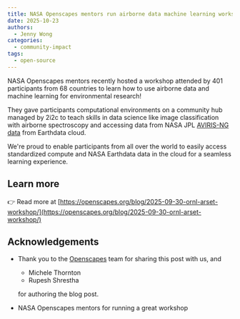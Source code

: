 ```yaml
---
title: NASA Openscapes mentors run airborne data machine learning workshop with 401 participants from 68 countries
date: 2025-10-23
authors:
  - Jenny Wong
categories:
  - community-impact
tags:
  - open-source
---
```


NASA Openscapes mentors recently hosted a workshop attended by 401 participants from 68 countries to learn how to use airborne data and machine learning for environmental research!

They gave participants computational environments on a community hub managed by 2i2c to teach skills in data science like image classification with airborne spectroscopy and accessing data from NASA JPL [AVIRIS-NG data](https://www.earthdata.nasa.gov/data/projects/aviris) from Earthdata cloud.

We're proud to enable participants from all over the world to easily access standardized compute and NASA Earthdata data in the cloud for a seamless learning experience.

## Learn more

👉 Read more at [https://openscapes.org/blog/2025-09-30-ornl-arset-workshop/](https://openscapes.org/blog/2025-09-30-ornl-arset-workshop/)

## Acknowledgements

- Thank you to the [Openscapes](../../../collaborators/openscapes/) team for sharing this post with us, and

  - Michele Thornton
  - Rupesh Shrestha

  for authoring the blog post.
- NASA Openscapes mentors for running a great workshop
